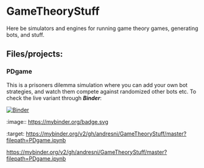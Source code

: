 # GameTheoryStuff
Here be simulators and engines for running game theory games, generating bots, and stuff.

## Files/projects:

### PDgame

This is a prisoners dilemma simulation where you can add your own bot strategies, and watch them compete against randomized other bots etc. To check the live variant through ***Binder***:

[![Binder](https://mybinder.org/badge.svg)](https://mybinder.org/v2/gh/andresni/GameTheoryStuff/master?filepath=PDgame.ipynb)

:image:: https://mybinder.org/badge.svg 

:target: https://mybinder.org/v2/gh/andresni/GameTheoryStuff/master?filepath=PDgame.ipynb

https://mybinder.org/v2/gh/andresni/GameTheoryStuff/master?filepath=PDgame.ipynb
